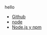 hello
- [Github](https://github.com/markedjs/marked)
- [node](https://nodejs.org/es/)
- [Node.js y npm](https://www.genbeta.com/desarrollo/node-js-y-npm)